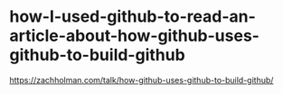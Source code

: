 # how-I-used-github-to-read-an-article-about-how-github-uses-github-to-build-github

https://zachholman.com/talk/how-github-uses-github-to-build-github/
